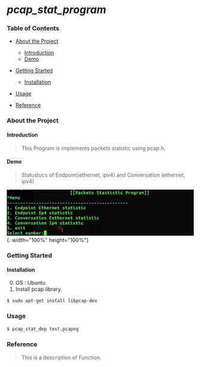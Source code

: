# *pcap_stat_program*
### Table of Contents

* [About the Project](#about-the-project)
  * [Introduction](#introduction)
  * [Demo](#introduction)

* [Getting Started](#getting-started)
  - [Installation](#installation)
* [Usage](#usage)
* [Reference](#reference)

### About the Project

#### Introduction

> This Program is implements packets statistic using pcap.h.

#### Demo

>  Statustucs of Endpoint(ethernet, ipv4) and Conversation (ethernet, ipv4) 

![pcap_stat_demo](./pcap_stat_demo.gif){: width="100%" height="100%"}

### Getting Started

#### Installation

0. OS : Ubuntu
1. Install pcap library.

```sh
$ sudo apt-get install libpcap-dev
```

### Usage

```sh
$ pcap_stat_dep test.pcapng
```

### Reference

> This is a description of Function.
